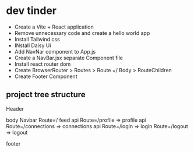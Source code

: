 # dev tinder
- Create a Vite + React application
- Remove unnecessary code and create a hello world app
- Install Tailwind css
- INstall Daisy Ui
- Add NavNar component to App.js
- Create a NavBar.jsx separate Component file
- Install react router dom
- Create BrowserRouter > Routes > Route =/  Body > RouteChildren
- Create Footer Component 

## project tree structure

Header

body
Navbar
Route=/ feed api
Route=/profile => profile api
Route=/connections => connections api
Route=/login => login
Route=/logout => logout

footer
